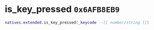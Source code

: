 # is_key_pressed `0x6AFB8EB9`

```lua
natives.extended.is_key_pressed(_keycode --[[ number/string ]])
```